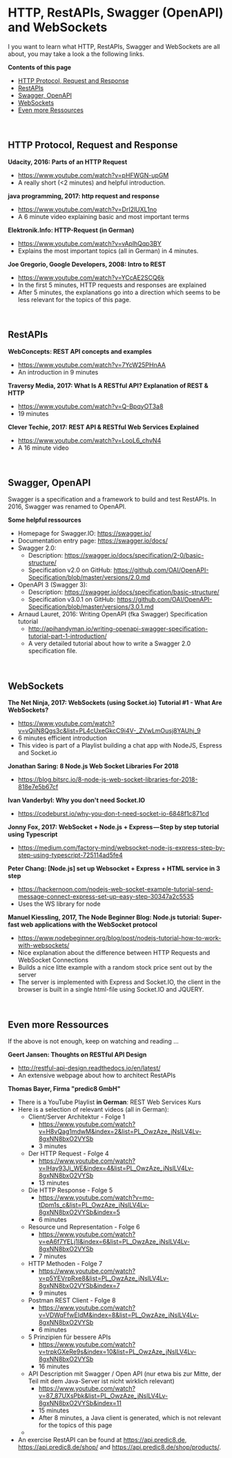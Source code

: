 ﻿# HTTP, RestAPIs, Swagger (OpenAPI) and WebSockets

I you want to learn what HTTP, RestAPIs, Swagger and WebSockets are all about, you may take a look a the following links.

**Contents of this page**

<!-- TOC depthFrom:2 depthTo:3 -->

- [HTTP Protocol, Request and Response](#http-protocol-request-and-response)
- [RestAPIs](#restapis)
- [Swagger, OpenAPI](#swagger-openapi)
- [WebSockets](#websockets)
- [Even more Ressources](#even-more-ressources)

<!-- /TOC -->

&nbsp;


## HTTP Protocol, Request and Response

**Udacity, 2016: Parts of an HTTP Request**
* https://www.youtube.com/watch?v=pHFWGN-upGM
* A really short (<2 minutes) and helpful introduction.

**java programming, 2017: http request and response**
* https://www.youtube.com/watch?v=DrI2lUXL1no
* A 6 minute video explaining basic and most important terms

**Elektronik.Info: HTTP-Request (in German)**
* https://www.youtube.com/watch?v=vAplhQqp3BY
* Explains the most important topics (all in German) in 4 minutes.

**Joe Gregorio, Google Developers, 2008: Intro to REST**
* https://www.youtube.com/watch?v=YCcAE2SCQ6k
* In the first 5 minutes, HTTP requests and responses are explained
* After 5 minutes, the explanations go into a direction which seems to be less relevant for the topics of this page.

&nbsp;


## RestAPIs

**WebConcepts: REST API concepts and examples**
* https://www.youtube.com/watch?v=7YcW25PHnAA
* An introduction in 9 minutes

**Traversy Media, 2017: What Is A RESTful API? Explanation of REST & HTTP**
* https://www.youtube.com/watch?v=Q-BpqyOT3a8
* 19 minutes

**Clever Techie, 2017: REST API & RESTful Web Services Explained**
* https://www.youtube.com/watch?v=LooL6_chvN4
* A 16 minute video

&nbsp;


## Swagger, OpenAPI

Swagger is a specification and a framework to build and test RestAPIs. In 2016, Swagger was renamed to OpenAPI.

**Some helpful ressources**
* Homepage for Swagger.IO: https://swagger.io/
* Documentation entry page: https://swagger.io/docs/
* Swagger 2.0:
  * Description: https://swagger.io/docs/specification/2-0/basic-structure/
  * Specification v2.0 on GitHub: https://github.com/OAI/OpenAPI-Specification/blob/master/versions/2.0.md
* OpenAPI 3 (Swagger 3):
  * Description: https://swagger.io/docs/specification/basic-structure/
  * Specification v3.0.1 on GitHub: https://github.com/OAI/OpenAPI-Specification/blob/master/versions/3.0.1.md
* Arnaud Lauret, 2016: Writing OpenAPI (fka Swagger) Specification tutorial
  * http://apihandyman.io/writing-openapi-swagger-specification-tutorial-part-1-introduction/
  * A very detailed tutorial about how to write a Swagger 2.0 specification file.

&nbsp;


## WebSockets

**The Net Ninja, 2017: WebSockets (using Socket.io) Tutorial #1 - What Are WebSockets?**
* https://www.youtube.com/watch?v=vQjiN8Qgs3c&list=PL4cUxeGkcC9i4V-_ZVwLmOusj8YAUhj_9
* 6 minutes efficient introduction
* This video is part of a Playlist building a chat app with NodeJS, Espress and Socket.io

**Jonathan Saring: 8 Node.js Web Socket Libraries For 2018**
* https://blog.bitsrc.io/8-node-js-web-socket-libraries-for-2018-818e7e5b67cf

**Ivan Vanderbyl: Why you don't need Socket.IO**
* https://codeburst.io/why-you-don-t-need-socket-io-6848f1c871cd

**Jonny Fox, 2017: WebSocket + Node.js + Express — Step by step tutorial using Typescript**
* https://medium.com/factory-mind/websocket-node-js-express-step-by-step-using-typescript-725114ad5fe4

**Peter Chang: [Node.js] set up Websocket + Express + HTML service in 3 step**
* https://hackernoon.com/nodejs-web-socket-example-tutorial-send-message-connect-express-set-up-easy-step-30347a2c5535
* Uses the WS library for node

**Manuel Kiessling, 2017, The Node Beginner Blog: Node.js tutorial: Super-fast web applications with the WebSocket protocol**
* https://www.nodebeginner.org/blog/post/nodejs-tutorial-how-to-work-with-websockets/
* Nice explanation about the difference between HTTP Requests and WebSocket Connections
* Builds a nice litte example with a random stock price sent out by the server
* The server is implemented with Express and Socket.IO, the client in the browser is built in a single html-file using Socket.IO and JQUERY.

&nbsp;


## Even more Ressources

If the above is not enough, keep on watching and reading ...

**Geert Jansen: Thoughts on RESTful API Design**
* http://restful-api-design.readthedocs.io/en/latest/
* An extensive webpage about how to architect RestAPIs

**Thomas Bayer, Firma "predic8 GmbH"**
* There is a YouTube Playlist **in German**: REST Web Services Kurs
* Here is a selection of relevant videos (all in German):
  * Client/Server Architektur - Folge 1
    * https://www.youtube.com/watch?v=H8vQag1mdwM&index=2&list=PL_OwzAze_jNslLV4Lv-8gxNN8bxO2VYSb
    * 3 minutes
  * Der HTTP Request - Folge 4
    * https://www.youtube.com/watch?v=lHay93Jj_WE&index=4&list=PL_OwzAze_jNslLV4Lv-8gxNN8bxO2VYSb
    * 13 minutes
  * Die HTTP Response - Folge 5
    * https://www.youtube.com/watch?v=mo-tDpm1s_c&list=PL_OwzAze_jNslLV4Lv-8gxNN8bxO2VYSb&index=5
    * 6 minutes
  * Resource und Representation - Folge 6
    * https://www.youtube.com/watch?v=eA6f7YELj1I&index=6&list=PL_OwzAze_jNslLV4Lv-8gxNN8bxO2VYSb
    * 7 minutes
  * HTTP Methoden - Folge 7
    * https://www.youtube.com/watch?v=p5YEVrpRxe8&list=PL_OwzAze_jNslLV4Lv-8gxNN8bxO2VYSb&index=7
    * 9 minutes
  * Postman REST Client - Folge 8
    * https://www.youtube.com/watch?v=VDWqFfwEIdM&index=8&list=PL_OwzAze_jNslLV4Lv-8gxNN8bxO2VYSb
    * 6 minutes
  * 5 Prinzipien für bessere APIs
    * https://www.youtube.com/watch?v=trpkGXeRe9s&index=10&list=PL_OwzAze_jNslLV4Lv-8gxNN8bxO2VYSb
    * 16 minutes
  * API Description mit Swagger / Open API (nur etwa bis zur Mitte, der Teil mit dem Java-Server ist nicht wirklich relevant)
    * https://www.youtube.com/watch?v=87_87UXsPbk&list=PL_OwzAze_jNslLV4Lv-8gxNN8bxO2VYSb&index=11
    * 15 minutes
    * After 8 minutes, a Java client is generated, which is not relevant for the topics of this page
  * 
* An exercise RestAPI can be found at https://api.predic8.de, https://api.predic8.de/shop/ and https://api.predic8.de/shop/products/.
